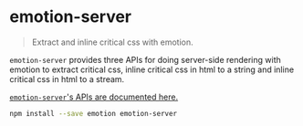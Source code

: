 # emotion-server

> Extract and inline critical css with emotion.

`emotion-server` provides three APIs for doing server-side rendering with emotion to extract critical css, inline critical css in html to a string and inline critical css in html to a stream. 

[`emotion-server`'s APIs are documented here.](https://emotion.sh/docs/ssr)

```bash
npm install --save emotion emotion-server
```

